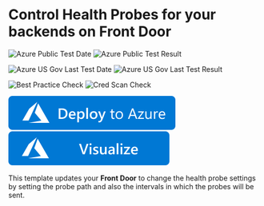 # Control Health Probes for your backends on Front Door

![Azure Public Test Date](https://azurequickstartsservice.blob.core.windows.net/badges/201-front-door-health-probes/PublicLastTestDate.svg)
![Azure Public Test Result](https://azurequickstartsservice.blob.core.windows.net/badges/201-front-door-health-probes/PublicDeployment.svg)

![Azure US Gov Last Test Date](https://azurequickstartsservice.blob.core.windows.net/badges/201-front-door-health-probes/FairfaxLastTestDate.svg)
![Azure US Gov Last Test Result](https://azurequickstartsservice.blob.core.windows.net/badges/201-front-door-health-probes/FairfaxDeployment.svg)

![Best Practice Check](https://azurequickstartsservice.blob.core.windows.net/badges/201-front-door-health-probes/BestPracticeResult.svg)
![Cred Scan Check](https://azurequickstartsservice.blob.core.windows.net/badges/201-front-door-health-probes/CredScanResult.svg)

[![Deploy To Azure](https://raw.githubusercontent.com/Azure/azure-quickstart-templates/master/1-CONTRIBUTION-GUIDE/images/deploytoazure.svg?sanitize=true)]("https://portal.azure.com/#create/Microsoft.Template/uri/https%3A%2F%2Fraw.githubusercontent.com%2FAzure%2Fazure-quickstart-templates%2Fmaster%2F201-front-door-health-probes%2Fazuredeploy.json")  [![Visualize](https://raw.githubusercontent.com/Azure/azure-quickstart-templates/master/1-CONTRIBUTION-GUIDE/images/visualizebutton.svg?sanitize=true)]("http://armviz.io/#/?load=https%3A%2F%2Fraw.githubusercontent.com%2FAzure%2Fazure-quickstart-templates%2Fmaster%2F201-front-door-health-probes%2Fazuredeploy.json")

This template updates your **Front Door** to change the health probe settings by setting the probe path and also the intervals in which the probes will be sent.


